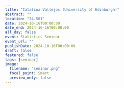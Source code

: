 ```yaml
---
title: "Catalina Vallejos (University of Edinburgh)"
abstract: ""
location: "24.S01"
date: 2024-10-16T00:00:00
date_end: 2024-10-16T00:00:00
all_day: false
event: Statistics Seminar
event_url: ""
publishDate: 2024-10-16T00:00:00
draft: false
featured: false
tags: [seminar]
image:
  filename: "seminar.png"
  focal_point: Smart
  preview_only: false
---
```

